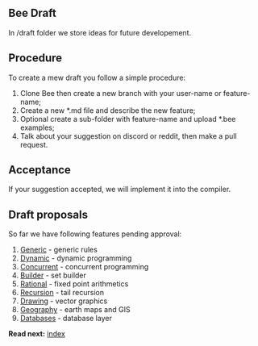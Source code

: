 ## Bee Draft

In /draft folder we store ideas for future developement.

## Procedure

To create a mew draft you follow a simple procedure:

1. Clone Bee then create a new branch with your user-name or feature-name;
2. Create a new *.md file and describe the new feature;
3. Optional create a sub-folder with feature-name and upload *.bee examples;
4. Talk about your suggestion on discord or reddit, then make a pull request.

## Acceptance

If your suggestion accepted, we will implement it into the compiler.   

## Draft proposals

So far we have following features pending approval:

1. [Generic](generic.md) - generic rules
1. [Dynamic](dynamic.md) - dynamic programming
1. [Concurrent](concurrent.md) - concurrent programming
1. [Builder](builder.md) - set builder
1. [Rational](rational.md) - fixed point arithmetics
1. [Recursion](recursion.md) - tail recursion
1. [Drawing](drawing.md) - vector graphics
1. [Geography](geography.md) - earth maps and GIS
1. [Databases](databases.md) - database layer


**Read next:** [index](../syntax/readme.md)